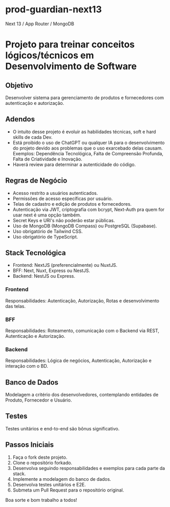# prod-guardian-next13

Next 13 / App Router / MongoDB

# Projeto para treinar conceitos lógicos/técnicos em Desenvolvimento de Software

## Objetivo

Desenvolver sistema para gerenciamento de produtos e fornecedores com autenticação e autorização.

## Adendos

- O intuito desse projeto é evoluir as habilidades técnicas, soft e hard skills de cada Dev.
- Está proibido o uso de ChatGPT ou qualquer IA para o desenvolvimento do projeto devido aos problemas que o uso exarcebado delas causam. Exemplos: Dependência Tecnológica, Falta de Compreensão Profunda, Falta de Criatividade e Inovação.
- Haverá review para determinar a autenticidade do código.

## Regras de Negócio

- Acesso restrito a usuários autenticados.
- Permissões de acesso específicas por usuário.
- Telas de cadastro e edição de produtos e fornecedores.
- Autenticação via JWT, criptografia com bcrypt, Next-Auth pra quem for usar next é uma opção também.
- Secret Keys e URI's não poderão estar públicas.
- Uso de MongoDB (MongoDB Compass) ou PostgreSQL (Supabase).
- Uso obrigatório de Tailwind CSS.
- Uso obrigatório de TypeScript.

## Stack Tecnológica

- Frontend: NextJS (preferencialmente) ou NuxtJS.
- BFF: Next, Nuxt, Express ou NestJS.
- Backend: NestJS ou Express.

### Frontend

Responsabilidades: Autenticação, Autorização, Rotas e desenvolvimento das telas.

### BFF

Responsabilidades: Roteamento, comunicação com o Backend via REST, Autenticação e Autorização.

### Backend

Responsabilidades: Lógica de negócios, Autenticação, Autorização e interação com o BD.

## Banco de Dados

Modelagem a critério dos desenvolvedores, contemplando entidades de Produto, Fornecedor e Usuário.

## Testes

Testes unitários e end-to-end são bônus significativo.

## Passos Iniciais

1. Faça o fork deste projeto.
2. Clone o repositório forkado.
3. Desenvolva seguindo responsabilidades e exemplos para cada parte da stack.
4. Implemente a modelagem do banco de dados.
5. Desenvolva testes unitários e E2E.
6. Submeta um Pull Request para o repositório original.

Boa sorte e bom trabalho a todos!
